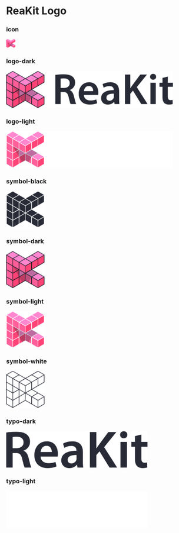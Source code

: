 # ReaKit Logo

### icon

<img src="icon.png" alt="icon" height="24">

### logo-dark

<img src="logo-dark.png" alt="logo-dark" height="100">

### logo-light

<img src="logo-light.png" alt="logo-light" height="100">

### symbol-black

<img src="symbol-black.png" alt="symbol-black" height="100">

### symbol-dark

<img src="symbol-dark.png" alt="symbol-dark" height="100">

### symbol-light

<img src="symbol-light.png" alt="symbol-light" height="100">

### symbol-white

<img src="symbol-white.png" alt="symbol-white" height="100">

### typo-dark

<img src="typo-dark.png" alt="typo-dark" height="100">

### typo-light

<img src="typo-light.png" alt="typo-light" height="100">
